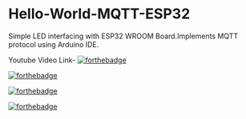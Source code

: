 # Hello-World-MQTT-ESP32
Simple LED interfacing with ESP32 WROOM Board.Implements MQTT protocol using Arduino IDE.

Youtube Video Link-
[![forthebadge](https://forthebadge.com/images/badges/you-didnt-ask-for-this.svg)](https://youtu.be/wkA26aFN7r8)

[![forthebadge](https://forthebadge.com/images/badges/built-with-love.svg)](https://forthebadge.com)

[![forthebadge](https://forthebadge.com/images/badges/made-with-c.svg)](https://forthebadge.com)

[![forthebadge](https://forthebadge.com/images/badges/powered-by-electricity.svg)](https://forthebadge.com)


